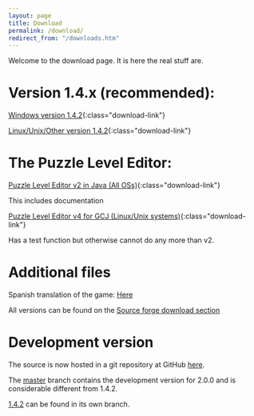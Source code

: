 ```yaml
---
layout: page
title: Download
permalink: /download/
redirect_from: "/downloads.htm"
---
```

Welcome to the download page. It is here the real stuff are.

# Version 1.4.x (recommended):

[Windows version 1.4.2](http://downloads.sourceforge.net/blockattack/BlockAttackSetup-1.4.2.exe?use_mirror=osdn){:class="download-link"}

[Linux/Unix/Other version 1.4.2](http://downloads.sourceforge.net/blockattack/blockattack-1.4.2.tar.bz2?use_mirror=osdn){:class="download-link"}

# The Puzzle Level Editor:

[Puzzle Level Editor v2 in Java (All OSs)](http://prdownloads.sourceforge.net/blockattack/BlockAttackLevelEditor2_Java.zip?download){:class="download-link"}

This includes documentation

[Puzzle Level Editor v4 for GCJ (Linux/Unix systems)](http://prdownloads.sourceforge.net/blockattack/blockattackeditor-4.tar.gz?download){:class="download-link"}

Has a test function but otherwise cannot do any more than v2. 

# Additional files

Spanish translation of the game: [Here](http://prdownloads.sourceforge.net/blockattack/BlockAttackLinux-1.3.0-castellanizacion.zip?download)


All versions can be found on the [Source forge download section](http://sourceforge.net/project/showfiles.php?group_id=149110)

# Development version

The source is now hosted in a git repository at GitHub [here](https://github.com/blockattack).

The [master](https://github.com/blockattack/blockattack-game) branch contains the development version for 2.0.0 and is considerable different from 1.4.2. 

[1.4.2](https://github.com/blockattack/blockattack-game/tree/v1.4.2) can be found in its own branch.
